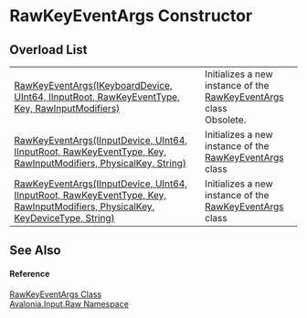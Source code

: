 # RawKeyEventArgs Constructor


## Overload List
<table>
<tr>
<td><a href="M_Avalonia_Input_Raw_RawKeyEventArgs__ctor_2">RawKeyEventArgs(IKeyboardDevice, UInt64, IInputRoot, RawKeyEventType, Key, RawInputModifiers)</a></td>
<td>Initializes a new instance of the <a href="T_Avalonia_Input_Raw_RawKeyEventArgs">RawKeyEventArgs</a> class<br />Obsolete.</td>
</tr>
<tr>
<td><a href="M_Avalonia_Input_Raw_RawKeyEventArgs__ctor_1">RawKeyEventArgs(IInputDevice, UInt64, IInputRoot, RawKeyEventType, Key, RawInputModifiers, PhysicalKey, String)</a></td>
<td>Initializes a new instance of the <a href="T_Avalonia_Input_Raw_RawKeyEventArgs">RawKeyEventArgs</a> class</td>
</tr>
<tr>
<td><a href="M_Avalonia_Input_Raw_RawKeyEventArgs__ctor">RawKeyEventArgs(IInputDevice, UInt64, IInputRoot, RawKeyEventType, Key, RawInputModifiers, PhysicalKey, KeyDeviceType, String)</a></td>
<td>Initializes a new instance of the <a href="T_Avalonia_Input_Raw_RawKeyEventArgs">RawKeyEventArgs</a> class</td>
</tr>
</table>

## See Also


#### Reference
<a href="T_Avalonia_Input_Raw_RawKeyEventArgs">RawKeyEventArgs Class</a>  
<a href="N_Avalonia_Input_Raw">Avalonia.Input.Raw Namespace</a>  
